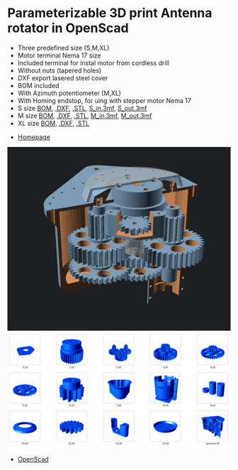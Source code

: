 # Parameterizable 3D print Antenna rotator in OpenScad
- Three predefined size (S,M,XL)
- Motor terminal Nema 17 size
- Included terminal for instal motor from cordless drill
- Without nuts (tapered holes)
- DXF export lasered steel cover
- BOM included
- With Azimuth potentiometer (M,XL)
- With Homing endstop, for uing with stepper motor Nema 17
- S size [BOM](S.echo), [.DXF](S.DXF), [.STL](/S), [S_in.3mf](S_in.3mf), [S_out.3mf](S_out.3mf)
- M size [BOM](M.echo), [.DXF](M.DXF), [.STL](/M), [M_in.3mf](M_in.3mf), [M_out.3mf](M_out.3mf)
- XL size [BOM](XL.echo), [.DXF](XL.DXF), [.STL](/XL)

* [Homepage](https://remoteqth.com/3d-rotator.php)

![preview](M.png)
![parts](parts.png)

* [OpenScad](https://openscad.org/)
